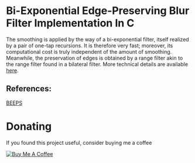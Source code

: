 # Bi-Exponential Edge-Preserving Blur Filter Implementation In C

The smoothing is applied by the way of a bi-exponential filter, itself realized by a pair of one-tap recursions. It is therefore very fast; moreover, its computational cost is truly independent of the amount of smoothing. Meanwhile, the preservation of edges is obtained by a range filter akin to the range filter found in a bilateral filter. More technical details are available [here](http://bigwww.epfl.ch/preprints/thevenaz1201p.html).
 
## References: 

[BEEPS](http://bigwww.epfl.ch/thevenaz/beeps)


# Donating

If you found this project useful, consider buying me a coffee

<a href="https://www.buymeacoffee.com/gaozhihan" target="_blank"><img src="https://www.buymeacoffee.com/assets/img/custom_images/black_img.png" alt="Buy Me A Coffee" style="height: auto !important;width: auto !important;" ></a>
